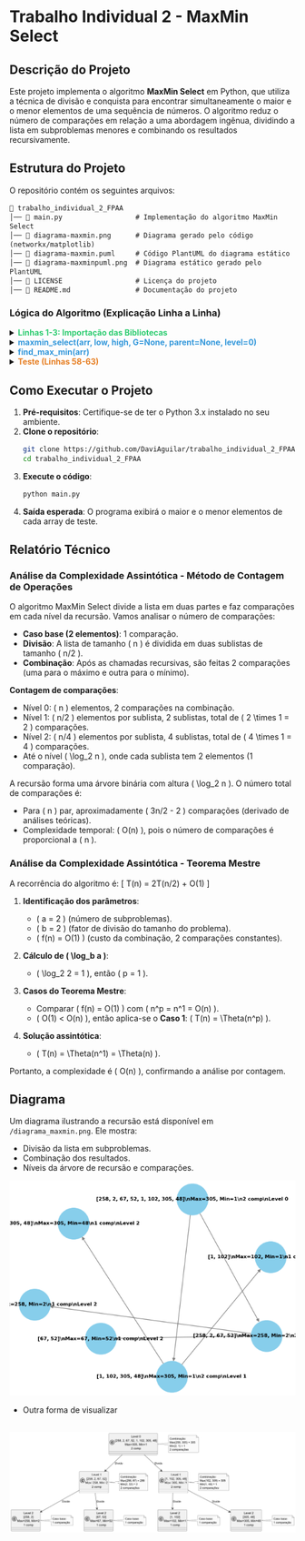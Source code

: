 
# Trabalho Individual 2 - MaxMin Select

## Descrição do Projeto

Este projeto implementa o algoritmo **MaxMin Select** em Python, que utiliza a técnica de divisão e conquista para encontrar simultaneamente o maior e o menor elementos de uma sequência de números. O algoritmo reduz o número de comparações em relação a uma abordagem ingênua, dividindo a lista em subproblemas menores e combinando os resultados recursivamente.

## Estrutura do Projeto  

O repositório contém os seguintes arquivos:  
````
📂 trabalho_individual_2_FPAA  
│── 📄 main.py                  # Implementação do algoritmo MaxMin Select  
│── 📄 diagrama-maxmin.png      # Diagrama gerado pelo código (networkx/matplotlib)  
│── 📄 diagrama-maxmin.puml     # Código PlantUML do diagrama estático  
│── 📄 diagrama-maxminpuml.png  # Diagrama estático gerado pelo PlantUML  
│── 📄 LICENSE                  # Licença do projeto  
│── 📄 README.md                # Documentação do projeto  
````
### Lógica do Algoritmo (Explicação Linha a Linha)


<details>
<summary><b><span style="color:#2ecc71">Linhas 1-3: Importação das Bibliotecas</span></b></summary>

<br>

- <b><span style="color:#27ae60">`matplotlib.pyplot as plt`</span></b>: Usada para <i>salvar o diagrama como imagem</i> no formato PNG.  
- <b><span style="color:#27ae60">`networkx as nx`</span></b>: Biblioteca essencial para <i>criar e manipular grafos</i>, representando a árvore de recursão.  
- <b><span style="color:#27ae60">`os`</span></b>: Utilizada para <i>verificar e criar diretórios</i>, como a pasta `assets`.

</details>

<details>
<summary><b><span style="color:#3498db">maxmin_select(arr, low, high, G=None, parent=None, level=0)</span></b></summary>

<br>

#### Inicialização e Estrutura do Grafo
- <b>Linha 5</b>: Define a função principal do algoritmo <i><span style="color:#3498db">MaxMin Select</span></i>, recebendo:  
  - O <b>`array`</b> de entrada.  
  - Índices <b>`low`</b> e <b>`high`</b>.  
  - Grafo <b>`G`</b> (inicialmente <i>`None`</i>).  
  - Nó pai <b>`parent`</b> e nível de recursão <b>`level`</b>.  
- <b>Linhas 6-7</b>: Se <b>`G`</b> é <i>`None`</i> (primeira chamada), inicializa um <i>grafo direcionado</i> com <b>`nx.DiGraph()`</b>.  
- <b>Linha 9</b>: Gera um ID único (<b>`node_id`</b>) usando <b>`low`</b> e <b>`high`</b>.  
- <b>Linha 10</b>: Cria o <i>rótulo inicial</i> do nó com o subarray e o nível.  
- <b>Linha 11</b>: Adiciona o nó ao grafo com o rótulo inicial.  
- <b>Linhas 13-14</b>: Conecta o nó atual ao <b>`parent`</b> com uma <i>aresta</i>, estruturando a árvore.  
- <b>Linha 16</b>: Imprime o nível de recursão atual e o subarray sendo processado, ajudando na depuração.

#### Casos Base
- <b>Linhas 18-21 (Caso Base 1)</b>: Se <b>`low == high`</b> (um elemento):  
  - Atualiza o rótulo com o valor como <i>máximo</i> e <i>mínimo</i>.  
  - Imprime uma mensagem indicando o caso base com um elemento.  
  - Retorna esses valores e o grafo.  
- <b>Linhas 23-29 (Caso Base 2)</b>: Se <b>`high == low + 1`</b> (dois elementos):  
  - Compara <b>`arr[low]`</b> e <b>`arr[high]`</b>:  
    - Se <b>`arr[low] > arr[high]`</b>, <b>`max_val = arr[low]`</b> e <b>`min_val = arr[high]`</b>, senão o inverso.  
  - Atualiza o rótulo com <i>máximo</i>, <i>mínimo</i> e <b>1 comparação</b> (<i>`1 comp`</i>).  
  - Imprime uma mensagem com os dois elementos, o máximo e o mínimo calculados.  
  - Retorna os valores e o grafo.

#### Divisão e Conquista
- <b>Linha 31</b>: Calcula o <i>ponto médio</i> (<b>`mid`</b>) para dividir o array.  
- <b>Linhas 32-33</b>: Executa chamadas <i>recursivas</i> de <b>`maxmin_select`</b>:  
  - Metade esquerda: <b>`low`</b> a <b>`mid`</b>.  
  - Metade direita: <b>`mid + 1`</b> a <b>`high`</b>.  
  - Passa o nó atual como <b>`parent`</b> e incrementa o <b>`level`</b>.

#### Combinação
- <b>Linhas 35-36</b>: Combina os resultados:  
  - <i>Máximo final</i>: <b>`max(max1, max2)`</b>.  
  - <i>Mínimo final</i>: <b>`min(min1, min2)`</b>.  
  - Realiza <b>2 comparações</b>.  
- <b>Linha 37</b>: Atualiza o rótulo com o subarray, <i>máximo</i>, <i>mínimo</i> e <b>2 comp</b>.  
- <b>Linha 39</b>: Imprime o nível de recursão, o subarray combinado, o máximo e o mínimo calculados.  
- <b>Linha 41</b>: Retorna <i>máximo</i>, <i>mínimo</i> e o grafo.

</details>

<details>
<summary><b><span style="color:#3498db">find_max_min(arr)</span></b></summary>

<br>

#### Execução e Validação
- <b>Linha 44</b>: Define uma função auxiliar que retorna <b>`None`</b> se o array estiver <i>vazio</i>.  
- <b>Linha 47</b>: Chama <b>`maxmin_select`</b> com índices <b>0</b> e <b>`len(arr) - 1`</b>, obtendo <i>máximo</i>, <i>mínimo</i> e o grafo.

#### Geração do Diagrama
- <b>Linha 50</b>: Define a <i>posição dos nós</i> com <b>`spring_layout`</b> e <b>`k=50`</b> para espaçamento.  
- <b>Linha 51</b>: Extrai os <i>rótulos</i> dos nós do grafo.  
- <b>Linha 52</b>: Desenha o grafo com <b>`nx.draw`</b>, ajustando:  
  - <i>Tamanho dos nós</i>, <i>cores</i>, <i>fonte</i> e <i>arestas</i>.  
- <b>Linha 53</b>: Salva o diagrama em <b>`diagrama_maxmin.png`</b> na raiz do projeto.  
- <b>Linha 54</b>: Fecha a figura para <i>liberar memória</i>.

#### Retorno
- <b>Linha 56</b>: Retorna o <i>máximo</i> e o <i>mínimo</i>.

</details>

<details>
<summary><b><span style="color:#e67e22">Teste (Linhas 58-63)</span></b></summary>

<br>

- Define um <i>array de teste</i> com <b>8 elementos</b>: `[258, 2, 67, 52, 1, 102, 305, 48]`.  
- Chama <b>`find_max_min`</b> para calcular o <i>máximo</i> e o <i>mínimo</i>.  
- Exibe o <i>array</i>, o <i>máximo</i>, o <i>mínimo</i> e uma mensagem confirmando a geração do diagrama em <b>`/diagrama_maxmin.png`</b>.

</details>

## Como Executar o Projeto

1. **Pré-requisitos**: Certifique-se de ter o Python 3.x instalado no seu ambiente.
2. **Clone o repositório**:
   ```bash
   git clone https://github.com/DaviAguilar/trabalho_individual_2_FPAA.git
   cd trabalho_individual_2_FPAA
3. **Execute o código**:
   ```bash
   python main.py
   ```
4. **Saída esperada**: O programa exibirá o maior e o menor elementos de cada array de teste.

## Relatório Técnico

### Análise da Complexidade Assintótica - Método de Contagem de Operações

O algoritmo MaxMin Select divide a lista em duas partes e faz comparações em cada nível da recursão. Vamos analisar o número de comparações:

- **Caso base (2 elementos)**: 1 comparação.
- **Divisão**: A lista de tamanho \( n \) é dividida em duas sublistas de tamanho \( n/2 \).
- **Combinação**: Após as chamadas recursivas, são feitas 2 comparações (uma para o máximo e outra para o mínimo).

**Contagem de comparações**:
- Nível 0: \( n \) elementos, 2 comparações na combinação.
- Nível 1: \( n/2 \) elementos por sublista, 2 sublistas, total de \( 2 \times 1 = 2 \) comparações.
- Nível 2: \( n/4 \) elementos por sublista, 4 sublistas, total de \( 4 \times 1 = 4 \) comparações.
- Até o nível \( \log_2 n \), onde cada sublista tem 2 elementos (1 comparação).

A recursão forma uma árvore binária com altura \( \log_2 n \). O número total de comparações é:
- Para \( n \) par, aproximadamente \( 3n/2 - 2 \) comparações (derivado de análises teóricas).
- Complexidade temporal: \( O(n) \), pois o número de comparações é proporcional a \( n \).

### Análise da Complexidade Assintótica - Teorema Mestre

A recorrência do algoritmo é:
\[ T(n) = 2T(n/2) + O(1) \]

1. **Identificação dos parâmetros**:
   - \( a = 2 \) (número de subproblemas).
   - \( b = 2 \) (fator de divisão do tamanho do problema).
   - \( f(n) = O(1) \) (custo da combinação, 2 comparações constantes).

2. **Cálculo de \( \log_b a \)**:
   - \( \log_2 2 = 1 \), então \( p = 1 \).

3. **Casos do Teorema Mestre**:
   - Comparar \( f(n) = O(1) \) com \( n^p = n^1 = O(n) \).
   - \( O(1) < O(n) \), então aplica-se o **Caso 1**: \( T(n) = \Theta(n^p) \).

4. **Solução assintótica**:
   - \( T(n) = \Theta(n^1) = \Theta(n) \).

Portanto, a complexidade é \( O(n) \), confirmando a análise por contagem.

## Diagrama

Um diagrama ilustrando a recursão está disponível em `/diagrama_maxmin.png`. Ele mostra:
- Divisão da lista em subproblemas.
- Combinação dos resultados.
- Níveis da árvore de recursão e comparações.

![Diagrama MaxMin Select](diagrama_maxmin.png)

- Outra forma de visualizar 

![diagrama_maxminpuml.png](diagrama_maxminpuml.png)
---
